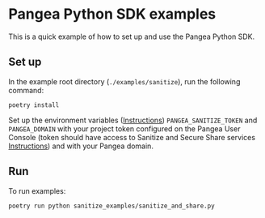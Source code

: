 # Pangea Python SDK examples

This is a quick example of how to set up and use the Pangea Python SDK.

## Set up

In the example root directory (`./examples/sanitize`), run the following command:

```
poetry install
```

Set up the environment variables ([Instructions](https://pangea.cloud/docs/sanitize/#set-your-environment-variables)) `PANGEA_SANITIZE_TOKEN` and `PANGEA_DOMAIN` with your project token configured on the Pangea User Console (token should have access to Sanitize and Secure Share services [Instructions](https://pangea.cloud/docs/admin-guide/tokens)) and with your Pangea domain.

## Run

To run examples:

```
poetry run python sanitize_examples/sanitize_and_share.py
```
